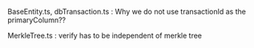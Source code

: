 BaseEntity.ts, dbTransaction.ts : Why we do not use transactionId as the primaryColumn??

MerkleTree.ts : verify has to be independent of merkle tree

